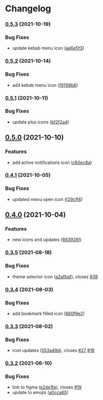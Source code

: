 # Changelog

### [0.5.3](https://www.github.com/mdn/mdn-dinocons/compare/v0.5.2...v0.5.3) (2021-10-19)


### Bug Fixes

* update kebab menu icon ([ae6e5f3](https://www.github.com/mdn/mdn-dinocons/commit/ae6e5f37fc4af6157983b20bbc1cc60a3961794d))

### [0.5.2](https://www.github.com/mdn/mdn-dinocons/compare/v0.5.1...v0.5.2) (2021-10-14)


### Bug Fixes

* add kebab menu icon ([f9768b6](https://www.github.com/mdn/mdn-dinocons/commit/f9768b6023e2ea9eeb777dd113217d7926509775))

### [0.5.1](https://www.github.com/mdn/mdn-dinocons/compare/v0.5.0...v0.5.1) (2021-10-11)


### Bug Fixes

* update plus icons ([bf2f2a4](https://www.github.com/mdn/mdn-dinocons/commit/bf2f2a490497ba0f5566fb6ace17d3dcffe0bb72))

## [0.5.0](https://www.github.com/mdn/mdn-dinocons/compare/v0.4.1...v0.5.0) (2021-10-10)


### Features

* add active notifications icon ([c80ec8a](https://www.github.com/mdn/mdn-dinocons/commit/c80ec8af8d74228785f5f214a7f9c725dcd103cb))

### [0.4.1](https://www.github.com/mdn/mdn-dinocons/compare/v0.4.0...v0.4.1) (2021-10-05)


### Bug Fixes

* updated menu open icon ([f29cff4](https://www.github.com/mdn/mdn-dinocons/commit/f29cff48e3ef7cf808304eb82dc5539a0282f345))

## [0.4.0](https://www.github.com/mdn/mdn-dinocons/compare/v0.3.5...v0.4.0) (2021-10-04)


### Features

* new icons and updates ([663926f](https://www.github.com/mdn/mdn-dinocons/commit/663926fde679944c41706c71e86a836db36927fa))

### [0.3.5](https://www.github.com/mdn/mdn-dinocons/compare/v0.3.4...v0.3.5) (2021-08-18)


### Bug Fixes

* theme selector icon ([a2afbaf](https://www.github.com/mdn/mdn-dinocons/commit/a2afbaf8529c3ab5b404ec2742cdea11594c9bcd)), closes [#38](https://www.github.com/mdn/mdn-dinocons/issues/38)

### [0.3.4](https://www.github.com/mdn/mdn-dinocons/compare/v0.3.3...v0.3.4) (2021-08-03)


### Bug Fixes

* add bookmark filled icon ([860f9e2](https://www.github.com/mdn/mdn-dinocons/commit/860f9e28dcd8831ac72b839aaf4b1452d8dc405e))

### [0.3.3](https://www.github.com/mdn/mdn-dinocons/compare/v0.3.2...v0.3.3) (2021-08-02)


### Bug Fixes

* icon updates ([553a49d](https://www.github.com/mdn/mdn-dinocons/commit/553a49d345701ef868ee3fa3e81cd462c513d228)), closes [#27](https://www.github.com/mdn/mdn-dinocons/issues/27) [#18](https://www.github.com/mdn/mdn-dinocons/issues/18)

### [0.3.2](https://www.github.com/mdn/mdn-dinocons/compare/v0.3.1...v0.3.2) (2021-06-10)


### Bug Fixes

* link to figma ([e2de1fa](https://www.github.com/mdn/mdn-dinocons/commit/e2de1fab21b55a49161c98af03d23e652e40d211)), closes [#19](https://www.github.com/mdn/mdn-dinocons/issues/19)
* update to emojis ([a0cca65](https://www.github.com/mdn/mdn-dinocons/commit/a0cca6533de5413e8e0ea4e950cb7d61543a4a84))
